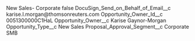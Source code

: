 <?xml version="1.0" encoding="UTF-8"?>
<CustomMetadata xmlns="http://soap.sforce.com/2006/04/metadata" xmlns:xsi="http://www.w3.org/2001/XMLSchema-instance" xmlns:xsd="http://www.w3.org/2001/XMLSchema">
    <label>New Sales- Corporate</label>
    <protected>false</protected>
    <values>
        <field>DocuSign_Send_on_Behalf_of_Email__c</field>
        <value xsi:type="xsd:string">karise.l.morgan@thomsonreuters.com</value>
    </values>
    <values>
        <field>Opportunity_Owner_Id__c</field>
        <value xsi:type="xsd:string">0051300000C1HaL</value>
    </values>
    <values>
        <field>Opportunity_Owner__c</field>
        <value xsi:type="xsd:string">Karise Gaynor-Morgan</value>
    </values>
    <values>
        <field>Opportunity_Type__c</field>
        <value xsi:type="xsd:string">New Sales</value>
    </values>
    <values>
        <field>Proposal_Approval_Segment__c</field>
        <value xsi:type="xsd:string">Corporate SMB</value>
    </values>
</CustomMetadata>
